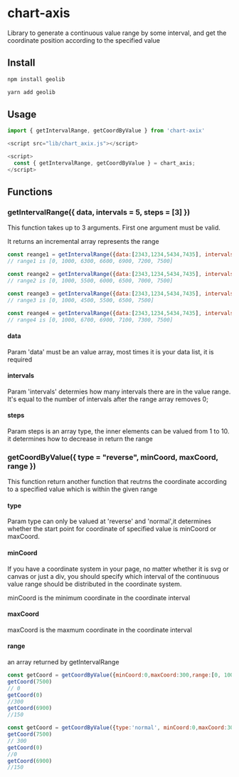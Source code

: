 # chart-axis

Library to generate a continuous value range by some interval, and get the coordinate position according to the specified value

## Install

```javascript
npm install geolib

yarn add geolib
```

## Usage

``` javascript
import { getIntervalRange, getCoordByValue } from 'chart-axix'
```

```javascript
<script src="lib/chart_axix.js"></script>

<script>
  const { getIntervalRange, getCoordByValue } = chart_axis;
</script>
```

## Functions

### getIntervalRange({ data, intervals = 5, steps = [3] })

This function takes up to 3 arguments. First one argument must be valid. 

It returns an incremental array represents the range

```javascript
const reange1 = getIntervalRange({data:[2343,1234,5434,7435], intervals:5, steps:[3]});
// range1 is [0, 1000, 6300, 6600, 6900, 7200, 7500]

const reange2 = getIntervalRange({data:[2343,1234,5434,7435], intervals:5, steps:[5]})
// range2 is [0, 1000, 5500, 6000, 6500, 7000, 7500]

const reange3 = getIntervalRange({data:[2343,1234,5434,7435], intervals:4, steps:[10]})
// range3 is [0, 1000, 4500, 5500, 6500, 7500]

const reange4 = getIntervalRange({data:[2343,1234,5434,7435], intervals:5, steps:[2,4,6]});
// range4 is [0, 1000, 6700, 6900, 7100, 7300, 7500]
```

#### data

Param 'data' must be an value array, most times it is your data list, it is required

#### intervals

Param 'intervals'  determies how many intervals there are in the value range. It's equal to the number of intervals after the range array removes 0;

#### steps

Param steps is an array type,  the inner elements can be valued from 1 to 10. it determines how to decrease in return the range

### getCoordByValue({ type = "reverse", minCoord, maxCoord, range })

This function return another function that reutrns the coordinate according to a specified value which is within the given range

#### type

Param type can only be valued at 'reverse' and 'normal',it determines whether the start point for coordinate of specified value is minCoord or maxCoord.

#### minCoord

If you have a coordinate system in your page, no matter whether it is svg or canvas or just a div,  you should specify which interval of the continuous value range should be distributed in the coordinate system.

minCoord is the minimum coordinate in the coordinate interval

#### maxCoord

maxCoord is the maxmum coordinate in the coordinate interval

#### range

an array returned by getIntervalRange

```javascript
const getCoord = getCoordByValue({minCoord:0,maxCoord:300,range:[0, 1000, 6700, 6900, 7100, 7300, 7500]});
getCoord(7500)
// 0
getCoord(0)
//300
getCoord(6900)
//150

const getCoord = getCoordByValue({type:'normal', minCoord:0,maxCoord:300,range:[0, 1000, 6700, 6900, 7100, 7300, 7500]});
getCoord(7500)
// 300
getCoord(0)
//0
getCoord(6900)
//150

```



